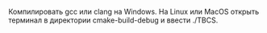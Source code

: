 Компилировать gcc или clang на Windows. На Linux или MacOS открыть терминал в директории cmake-build-debug и ввести ./TBCS.
